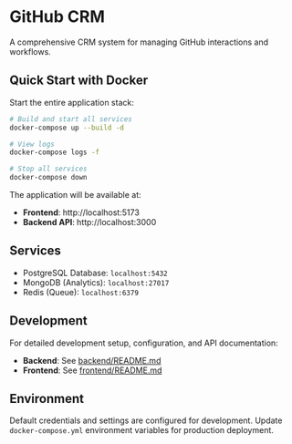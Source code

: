 # GitHub CRM

A comprehensive CRM system for managing GitHub interactions and workflows.

## Quick Start with Docker

Start the entire application stack:

```bash
# Build and start all services
docker-compose up --build -d

# View logs
docker-compose logs -f

# Stop all services
docker-compose down
```

The application will be available at:
- **Frontend**: http://localhost:5173
- **Backend API**: http://localhost:3000

## Services

- PostgreSQL Database: `localhost:5432`
- MongoDB (Analytics): `localhost:27017`
- Redis (Queue): `localhost:6379`

## Development

For detailed development setup, configuration, and API documentation:

- **Backend**: See [backend/README.md](./backend/README.md)
- **Frontend**: See [frontend/README.md](./frontend/README.md)

## Environment

Default credentials and settings are configured for development. Update `docker-compose.yml` environment variables for production deployment.
